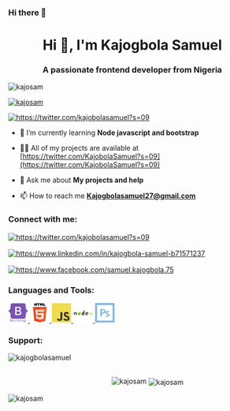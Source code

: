 ### Hi there 👋

<!--
**Kajosam/kajosam** is a ✨ _special_ ✨ repository because its `README.md` (this file) appears on your GitHub profile.

Here are some ideas to get you started:

- 🔭 I’m currently working on ...
- 🌱 I’m currently learning ...
- 👯 I’m looking to collaborate on ...
- 🤔 I’m looking for help with ...
- 💬 Ask me about ...
- 📫 How to reach me: ...
- 😄 Pronouns: ...
- ⚡ Fun fact: ...
-->
<h1 align="center">Hi 👋, I'm Kajogbola Samuel</h1>

<h3 align="center">A passionate frontend developer from Nigeria</h3>

<p align="left"> <img src="https://komarev.com/ghpvc/?username=kajosam&label=Profile%20views&color=0e75b6&style=flat" alt="kajosam" /> </p>

<p align="left"> <a href="https://github.com/ryo-ma/github-profile-trophy"><img src="https://github-profile-trophy.vercel.app/?username=kajosam" alt="kajosam" /></a> </p>

<p align="left"> <a href="https://twitter.com/https://twitter.com/kajobolasamuel?s=09" target="blank"><img src="https://img.shields.io/twitter/follow/https://twitter.com/kajobolasamuel?s=09?logo=twitter&style=for-the-badge" alt="https://twitter.com/kajobolasamuel?s=09" /></a> </p>

- 🌱 I’m currently learning **Node javascript and bootstrap**

- 👨‍💻 All of my projects are available at [https://twitter.com/KajobolaSamuel?s=09](https://twitter.com/KajobolaSamuel?s=09)

- 💬 Ask me about **My projects and help**

- 📫 How to reach me **Kajogbolasamuel27@gmail.com**

<h3 align="left">Connect with me:</h3>

<p align="left">

<a href="https://twitter.com/https://twitter.com/kajobolasamuel?s=09" target="blank"><img align="center" src="https://raw.githubusercontent.com/rahuldkjain/github-profile-readme-generator/master/src/images/icons/Social/twitter.svg" alt="https://twitter.com/kajobolasamuel?s=09" height="30" width="40" /></a>

<a href="https://linkedin.com/in/https://www.linkedin.com/in/kajogbola-samuel-b71571237" target="blank"><img align="center" src="https://raw.githubusercontent.com/rahuldkjain/github-profile-readme-generator/master/src/images/icons/Social/linked-in-alt.svg" alt="https://www.linkedin.com/in/kajogbola-samuel-b71571237" height="30" width="40" /></a>

<a href="https://fb.com/https://www.facebook.com/samuel.kajogbola.75" target="blank"><img align="center" src="https://raw.githubusercontent.com/rahuldkjain/github-profile-readme-generator/master/src/images/icons/Social/facebook.svg" alt="https://www.facebook.com/samuel.kajogbola.75" height="30" width="40" /></a>

</p>

<h3 align="left">Languages and Tools:</h3>

<p align="left"> <a href="https://getbootstrap.com" target="_blank" rel="noreferrer"> <img src="https://raw.githubusercontent.com/devicons/devicon/master/icons/bootstrap/bootstrap-plain-wordmark.svg" alt="bootstrap" width="40" height="40"/> </a> <a href="https://www.w3.org/html/" target="_blank" rel="noreferrer"> <img src="https://raw.githubusercontent.com/devicons/devicon/master/icons/html5/html5-original-wordmark.svg" alt="html5" width="40" height="40"/> </a> <a href="https://developer.mozilla.org/en-US/docs/Web/JavaScript" target="_blank" rel="noreferrer"> <img src="https://raw.githubusercontent.com/devicons/devicon/master/icons/javascript/javascript-original.svg" alt="javascript" width="40" height="40"/> </a> <a href="https://nodejs.org" target="_blank" rel="noreferrer"> <img src="https://raw.githubusercontent.com/devicons/devicon/master/icons/nodejs/nodejs-original-wordmark.svg" alt="nodejs" width="40" height="40"/> </a> <a href="https://www.photoshop.com/en" target="_blank" rel="noreferrer"> <img src="https://raw.githubusercontent.com/devicons/devicon/master/icons/photoshop/photoshop-line.svg" alt="photoshop" width="40" height="40"/> </a> </p>

<h3 align="left">Support:</h3>

<p><a href="https://ko-fi.com/kajogbolasamuel"> <img align="left" src="https://cdn.ko-fi.com/cdn/kofi3.png?v=3" height="50" width="210" alt="kajogbolasamuel" /></a></p><br><br>

<p><img align="left" src="https://github-readme-stats.vercel.app/api/top-langs?username=kajosam&show_icons=true&locale=en&layout=compact" alt="kajosam" /></p>

<p>&nbsp;<img align="center" src="https://github-readme-stats.vercel.app/api?username=kajosam&show_icons=true&locale=en" alt="kajosam" /></p>

<p><img align="center" src="https://github-readme-streak-stats.herokuapp.com/?user=kajosam&" alt="kajosam" /></p>

